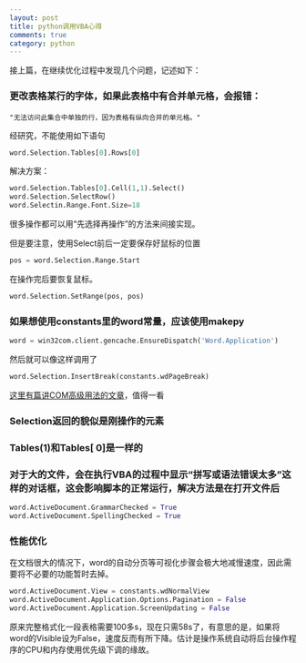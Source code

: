 ```yaml
---
layout: post
title: python调用VBA心得
comments: true
category: python
---
```


接上篇，在继续优化过程中发现几个问题，记述如下： 

### 更改表格某行的字体，如果此表格中有合并单元格，会报错： 

```
"无法访问此集合中单独的行，因为表格有纵向合并的单元格。"
```

经研究，不能使用如下语句 

```python
word.Selection.Tables[0].Rows[0]
```

解决方案： 

```python
word.Selection.Tables[0].Cell(1,1).Select()
word.Selection.SelectRow()
word.Selectin.Range.Font.Size=18
```

很多操作都可以用“先选择再操作”的方法来间接实现。 

但是要注意，使用Select前后一定要保存好鼠标的位置 

```python
pos = word.Selection.Range.Start
```

在操作完后要恢复鼠标。 

```python
word.Selection.SetRange(pos, pos)
```

### 如果想使用constants里的word常量，应该使用makepy 

```python
word = win32com.client.gencache.EnsureDispatch('Word.Application')
```

然后就可以像这样调用了 

```python
word.Selection.InsertBreak(constants.wdPageBreak)
```

[这里有篇讲COM高级用法的文章](http://oreilly.com/catalog/pythonwin32/chapter/ch12.html)，值得一看 

### Selection返回的貌似是刚操作的元素 

### Tables(1)和Tables[ 0]是一样的 

### 对于大的文件，会在执行VBA的过程中显示“拼写或语法错误太多”这样的对话框，这会影响脚本的正常运行，解决方法是在打开文件后

```python
word.ActiveDocument.GrammarChecked = True
word.ActiveDocument.SpellingChecked = True
```

### 性能优化 

在文档很大的情况下，word的自动分页等可视化步骤会极大地减慢速度，因此需要将不必要的功能暂时去掉。 

```python
word.ActiveDocument.View = constants.wdNormalView
word.ActiveDocument.Application.Options.Pagination = False
word.ActiveDocument.Application.ScreenUpdating = False
```

原来完整格式化一段表格需要100多s，现在只需58s了，有意思的是，如果将word的Visible设为False，速度反而有所下降。估计是操作系统自动将后台操作程序的CPU和内存使用优先级下调的缘故。 

